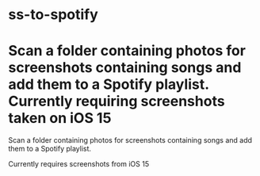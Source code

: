 # ss-to-spotify

Scan a folder containing photos for screenshots containing songs and add them to a Spotify playlist.
Currently requiring screenshots taken on iOS 15
=======

Scan a folder containing photos for screenshots containing songs and add them to a Spotify playlist.

Currently requires screenshots from iOS 15
